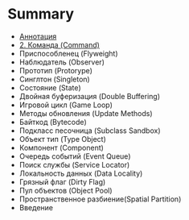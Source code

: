 # Summary

* [Аннотация](README.md)
* [2. Команда (Command)](chapter-2/2.1-command.md)
* Приспособленец (Flyweight)
* Наблюдатель (Observer)
* Прототип (Protorype)
* Синглтон (Singleton)
* Состояние (State)
* Двойная буферизация (Double Buffering)
* Игровой цикл (Game Loop)
* Методы обновления (Update Methods)
* Байткод (Bytecode)
* Подкласс песочница (Subclass Sandbox)
* Объект тип (Type Object)
* Компонент (Component)
* Очередь событий (Event Queue)
* Поиск службы (Service Locator)
* Локальность данных (Data Locality)
* Грязный флаг (Dirty Flag)
* Пул объектов (Object Pool)
* Пространственное разбиение(Spatial Partition)
* Введение

